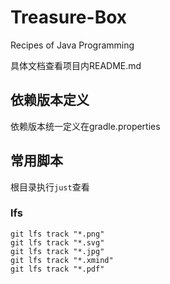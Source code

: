 # Treasure-Box

Recipes of Java Programming

具体文档查看项目内README.md

## 依赖版本定义

依赖版本统一定义在gradle.properties

## 常用脚本

根目录执行`just`查看

### lfs

```shell
git lfs track "*.png"
git lfs track "*.svg"
git lfs track "*.jpg"
git lfs track "*.xmind"
git lfs track "*.pdf"
```
